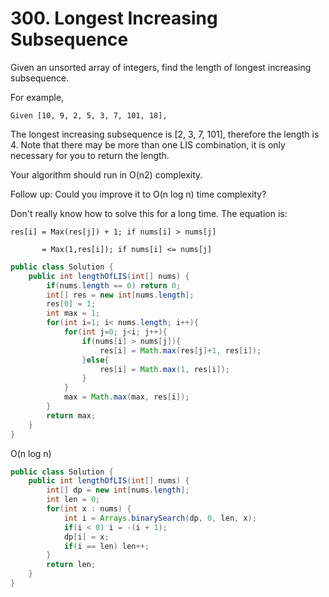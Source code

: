 # 300. Longest Increasing Subsequence

Given an unsorted array of integers, find the length of longest increasing subsequence.

For example,

```
Given [10, 9, 2, 5, 3, 7, 101, 18],
```

The longest increasing subsequence is [2, 3, 7, 101], therefore the length is 4. Note that there may be more than one LIS combination, it is only necessary for you to return the length.

Your algorithm should run in O(n2) complexity.

Follow up: Could you improve it to O(n log n) time complexity?

 
Don't really know how to solve this for a long time.
The equation is:

```
res[i] = Max(res[j]) + 1; if nums[i] > nums[j]

       = Max(1,res[i]); if nums[i] <= nums[j]
```

```java
public class Solution {
    public int lengthOfLIS(int[] nums) {
        if(nums.length == 0) return 0;
        int[] res = new int[nums.length];
        res[0] = 1;
        int max = 1;
        for(int i=1; i< nums.length; i++){
            for(int j=0; j<i; j++){
                if(nums[i] > nums[j]){
                    res[i] = Math.max(res[j]+1, res[i]);
                }else{
                    res[i] = Math.max(1, res[i]);
                }
            }
            max = Math.max(max, res[i]);
        }
        return max;
    }
}
```

O(n log n)
```java
public class Solution {
    public int lengthOfLIS(int[] nums) {            
        int[] dp = new int[nums.length];
        int len = 0;
        for(int x : nums) {
            int i = Arrays.binarySearch(dp, 0, len, x);
            if(i < 0) i = -(i + 1);
            dp[i] = x;
            if(i == len) len++;
        }
        return len;
    }
}
```
